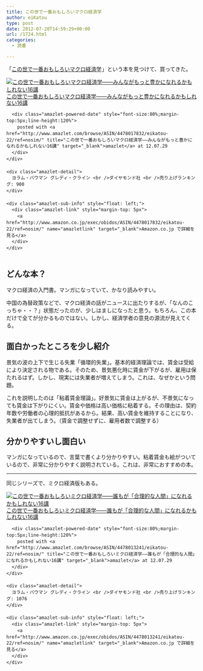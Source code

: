 ```yaml
---
title: この世で一番おもしろいマクロ経済学
author: eiKatou
type: post
date: 2012-07-28T14:59:29+00:00
url: /1724.html
categories:
  - 読書

---
```

「[この世で一番おもしろいマクロ経済学][1]<img src="http://www.assoc-amazon.jp/e/ir?t=eikatou-22&#038;l=as2&#038;o=9&#038;a=4478017832" width="1" height="1" border="0" alt="" style="border:none !important; margin:0px !important;" />」という本を見つけて、買ってきた。

<div class="amazlet-box" style="margin-bottom:0px;">
  <div class="amazlet-image" style="float:left;margin:0px 12px 1px 0px;">
    <a href="http://www.amazon.co.jp/exec/obidos/ASIN/4478017832/eikatou-22/ref=nosim/" name="amazletlink" target="_blank"><img src="http://ecx.images-amazon.com/images/I/611yG6IV2OL._SL160_.jpg" alt="この世で一番おもしろいマクロ経済学――みんながもっと豊かになれるかもしれない16講" style="border: none;" /></a>
  </div>
  
  <div class="amazlet-info" style="line-height:120%; margin-bottom: 10px">
    <div class="amazlet-name" style="margin-bottom:10px;line-height:120%">
      <a href="http://www.amazon.co.jp/exec/obidos/ASIN/4478017832/eikatou-22/ref=nosim/" name="amazletlink" target="_blank">この世で一番おもしろいマクロ経済学――みんながもっと豊かになれるかもしれない16講</a></p> 
      
      <div class="amazlet-powered-date" style="font-size:80%;margin-top:5px;line-height:120%">
        posted with <a href="http://www.amazlet.com/browse/ASIN/4478017832/eikatou-22/ref=nosim/" title="この世で一番おもしろいマクロ経済学――みんながもっと豊かになれるかもしれない16講" target="_blank">amazlet</a> at 12.07.29
      </div>
    </div>
    
    <div class="amazlet-detail">
      ヨラム・バウマン グレディ・クライン <br />ダイヤモンド社 <br />売り上げランキング: 900
    </div>
    
    <div class="amazlet-sub-info" style="float: left;">
      <div class="amazlet-link" style="margin-top: 5px">
        <a href="http://www.amazon.co.jp/exec/obidos/ASIN/4478017832/eikatou-22/ref=nosim/" name="amazletlink" target="_blank">Amazon.co.jp で詳細を見る</a>
      </div>
    </div>
  </div>
  
  <div class="amazlet-footer" style="clear: left">
  </div>
</div></p> 

## どんな本？

マクロ経済の入門書。マンガになっていて、かなり読みやすい。
  
中国の為替政策などで、マクロ経済の話がニュースに出たりするが、「なんのこっちゃ・・？」状態だったのが、少しはましになったと思う。もちろん、この本だけで全てが分かるものではない。しかし、経済学者の意見の源流が見えてくる。

## 面白かったところを少し紹介

景気の波の上下で生じる失業「循環的失業」。基本的経済理論では、賃金は受給により決定される物である。そのため、景気悪化時に賃金が下がるが、雇用は保たれるはず。しかし、現実には失業者が増えてしまう。これは、なぜかという問題。

これを説明したのは「粘着賃金理論」。好景気に賃金は上がるが、不景気になっても賃金は下がりにくい。賃金や価格は高い価格に粘着する。その理由は、契約年数や労働者の心理的抵抗があるから。結果、高い賃金を維持することになり、失業者が出てしまう。（賃金で調整せずに、雇用者数で調整する）

## 分かりやすいし面白い

マンガになっているので、言葉で書くより分かりやすい。粘着賃金も絵がついているので、非常に分かりやすく説明されている。これは、非常におすすめの本。

* * *

同じシリーズで、ミクロ経済版もある。

<div class="amazlet-box" style="margin-bottom:0px;">
  <div class="amazlet-image" style="float:left;margin:0px 12px 1px 0px;">
    <a href="http://www.amazon.co.jp/exec/obidos/ASIN/4478013241/eikatou-22/ref=nosim/" name="amazletlink" target="_blank"><img src="http://ecx.images-amazon.com/images/I/51XKPDsDcrL._SL160_.jpg" alt="この世で一番おもしろいミクロ経済学――誰もが「合理的な人間」になれるかもしれない16講" style="border: none;" /></a>
  </div>
  
  <div class="amazlet-info" style="line-height:120%; margin-bottom: 10px">
    <div class="amazlet-name" style="margin-bottom:10px;line-height:120%">
      <a href="http://www.amazon.co.jp/exec/obidos/ASIN/4478013241/eikatou-22/ref=nosim/" name="amazletlink" target="_blank">この世で一番おもしろいミクロ経済学――誰もが「合理的な人間」になれるかもしれない16講</a></p> 
      
      <div class="amazlet-powered-date" style="font-size:80%;margin-top:5px;line-height:120%">
        posted with <a href="http://www.amazlet.com/browse/ASIN/4478013241/eikatou-22/ref=nosim/" title="この世で一番おもしろいミクロ経済学――誰もが「合理的な人間」になれるかもしれない16講" target="_blank">amazlet</a> at 12.07.29
      </div>
    </div>
    
    <div class="amazlet-detail">
      ヨラム・バウマン グレディ・クライン <br />ダイヤモンド社 <br />売り上げランキング: 1076
    </div>
    
    <div class="amazlet-sub-info" style="float: left;">
      <div class="amazlet-link" style="margin-top: 5px">
        <a href="http://www.amazon.co.jp/exec/obidos/ASIN/4478013241/eikatou-22/ref=nosim/" name="amazletlink" target="_blank">Amazon.co.jp で詳細を見る</a>
      </div>
    </div>
  </div>
  
  <div class="amazlet-footer" style="clear: left">
  </div>
</div>

 [1]: http://www.amazon.co.jp/gp/product/4478017832/ref=as_li_ss_tl?ie=UTF8&camp=247&creative=7399&creativeASIN=4478017832&linkCode=as2&tag=eikatou-22
